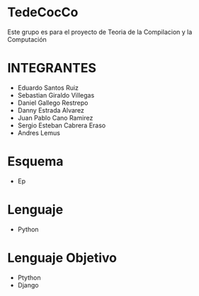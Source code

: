 # TedeCocCo
Este grupo es para el proyecto de Teoria de la Compilacion y la Computación 

# INTEGRANTES
- Eduardo Santos Ruiz
- Sebastian Giraldo Villegas
- Daniel Gallego Restrepo 
- Danny Estrada Alvarez
- Juan Pablo Cano Ramirez
- Sergio Esteban Cabrera Eraso
- Andres Lemus

# Esquema 
- Ep

# Lenguaje
- Python

# Lenguaje Objetivo
- Ptython
- Django
